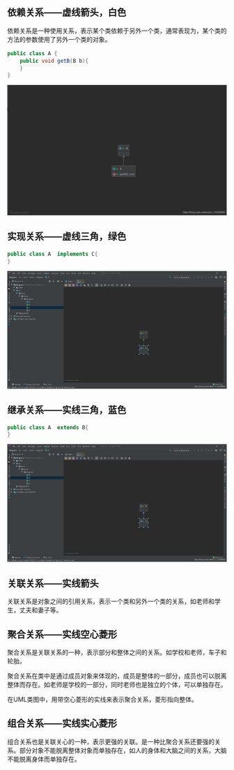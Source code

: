 ##  依赖关系——虚线箭头，白色

依赖关系是一种使用关系，表示某个类依赖于另外一个类，通常表现为，某个类的方法的参数使用了另外一个类的对象。

```java
public class A {
    public void getB(B b){
    }
}
```

<img src="img/UML类图/watermark,type_ZmFuZ3poZW5naGVpdGk,shadow_10,text_aHR0cHM6Ly9ibG9nLmNzZG4ubmV0L3dlaXhpbl80NDI4OTg2MA==,size_16,color_FFFFFF,t_70.png" alt="在这里插入图片描述" style="zoom:50%;" />

## 实现关系——虚线三角，绿色

```java
public class A  implements C{
}
```

![image-20230220111714408](img/UML类图/image-20230220111714408.png)



## 继承关系——实线三角，蓝色

```java
public class A  extends B{
}
```

![image-20230220111616162](img/UML类图/image-20230220111616162.png)





## 关联关系——实线箭头

关联关系是对象之间的引用关系，表示一个类和另外一个类的关系，如老师和学生，丈夫和妻子等。

## 聚合关系——实线空心菱形

聚合关系是关联关系的一种，表示部分和整体之间的关系。如学校和老师，车子和轮胎。

聚合关系在类中是通过成员对象来体现的，成员是整体的一部分，成员也可以脱离整体而存在。如老师是学校的一部分，同时老师也是独立的个体，可以单独存在。

在UML类图中，用带空心菱形的实线来表示聚合关系，菱形指向整体。

## 组合关系——实线实心菱形

组合关系也是关联关心的一种，表示更强的关联。是一种比聚合关系还要强的关系。部分对象不能脱离整体对象而单独存在，如人的身体和大脑之间的关系，大脑不能脱离身体而单独存在。